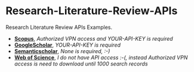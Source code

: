 # Research-Literature-Review-APIs

Research Literature Review APIs Examples.

* [**Scopus**](https://colab.research.google.com/github/Rogerio-mack/Research-Literature-Review-APIs/blob/main/search_scopus.ipynb), *Authorized VPN access and YOUR-API-KEY is required*
* [**GoogleScholar**](https://colab.research.google.com/github/Rogerio-mack/Research-Literature-Review-APIs/blob/main/search_GoogleScholar.ipynb), *YOUR-API-KEY is required*
* [**Semanticscholar**](https://colab.research.google.com/github/Rogerio-mack/Research-Literature-Review-APIs/blob/main/search_semanticscholar.ipynb),  *None is required, :-)*
* [**Web of Science**](https://colab.research.google.com/github/Rogerio-mack/Research-Literature-Review-APIs/blob/main/search_WOS.ipynb), *I do not have API access :-(, instead Authorized VPN access is need to download until 1000 search records*

